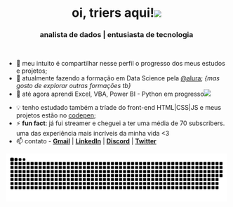 
<h1 align="center"> oi, triers aqui!<img src="https://i.imgur.com/98RB9YG.gif" height="60px" weight="60px"></h1>

<h3 align="center">analista de dados | entusiasta de tecnologia</h3><br>

- 🧩 meu intuito é compartilhar nesse perfil o progresso dos meus estudos e projetos;
- 🌱 atualmente fazendo a formação em Data Science pela [@alura](https://www.alura.com.br/); *{mas gosto de explorar outras formações tb}*
- 🌳 até agora aprendi Excel, VBA, Power BI - Python em progresso<img src="https://i.imgur.com/huGGhYu.gif">
<!--
- 💻 desenvolvi alguns projetos em PBI | [AluraPets]() | [ClubeDoLivro](https://app.powerbi.com/view?r=eyJrIjoiMDI0NDA2ZmMtYWIxNS00ZDEzLWJhZjEtMjVmNjNhNDg1MWEzIiwidCI6IjM4ZDFjMDcxLTYxZjUtNDY4NC1iOWYxLWEyNjZkOWRjNDM2YSJ9) | [E-commerce](https://app.powerbi.com/view?r=eyJrIjoiNjQ2ODI4YTYtMmRiYS00Y2ZmLTkyMmYtOGM0YzY1NDIwYmEyIiwidCI6IjM4ZDFjMDcxLTYxZjUtNDY4NC1iOWYxLWEyNjZkOWRjNDM2YSJ9)
-->
- 💡 tenho estudado também a tríade do front-end HTML|CSS|JS e meus projetos estão no [codepen](https://codepen.io/luisatriers);
- ⚡ **fun fact**: já fui streamer e cheguei a ter uma média de 70 subscribers. uma das experiência mais incríveis da minha vida <3
- 📫 contato - [**Gmail**](mailto:luisatriers@gmail.com) | [**LinkedIn**](https://www.linkedin.com/in/luisatriers/) | [**Discord**](https://discord.com/users/181154280798027777) | [**Twitter**](https://twitter.com/DevTriers)
<!--
-->

<img src="https://github.com/luisatriers/luisatriers/blob/main/github-user-contribution.svg">
